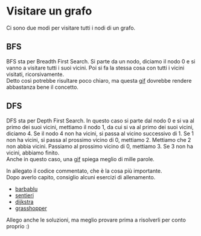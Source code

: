 # Visitare un grafo
Ci sono due modi per visitare tutti i nodi di un grafo.

## BFS
BFS sta per Breadth First Search. Si parte da un nodo, diciamo il nodo 0 e si vanno a visitare tutti i suoi vicini. Poi si fa la stessa cosa con tutti i vicini visitati, ricorsivamente.  
Detto così potrebbe risultare poco chiaro, ma questa [gif](https://upload.wikimedia.org/wikipedia/commons/5/5d/Breadth-First-Search-Algorithm.gif?20100504223639) dovrebbe rendere abbastanza bene il concetto.  

## DFS
DFS sta per Depth First Search. In questo caso si parte dal nodo 0 e si va al primo dei suoi vicini, mettiamo il nodo 1, da cui si va al primo dei suoi vicini, diciamo 4. Se il nodo 4 non ha vicini, si passa al vicino successivo di 1. Se 1 non ha vicini, si passa al prossimo vicino di 0, mettiamo 2. Mettiamo che 2 non abbia vicini. Passiamo al prossimo vicino di 0, mettiamo 3. Se 3 non ha vicini, abbiamo finito.  
Anche in questo caso, una [gif](https://upload.wikimedia.org/wikipedia/commons/7/7f/Depth-First-Search.gif?20090326120256) spiega meglio di mille parole.

In allegato il codice commentato, che è la cosa più importante.  
Dopo averlo capito, consiglio alcuni esercizi di allenamento.  
- [barbablu](https://training.olinfo.it/#/task/barbablu/statement)
- [sentieri](https://training.olinfo.it/#/task/sentieri/statement)
- [dijkstra](https://training.olinfo.it/#/task/dijkstra/statement)
- [grasshopper](https://training.olinfo.it/#/task/ois_grasshopper/statement)

Allego anche le soluzioni, ma meglio provare prima a risolverli per conto proprio :)
